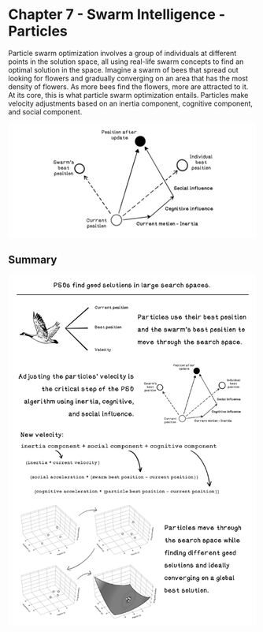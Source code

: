# Chapter 7 - Swarm Intelligence - Particles
Particle swarm optimization involves a group of individuals at different points in the solution space, all using real-life swarm concepts to find an optimal solution in the space. Imagine a swarm of bees that spread out looking for flowers and gradually converging on an area that has the most density of flowers. As more bees find the flowers, more are attracted to it. At its core, this is what particle swarm optimization entails. Particles make velocity adjustments based on an inertia component, cognitive component, and social component. 

![PSO Velocity Update](readme_assets/PSO-Velocity-Vis.png)

## Summary
![Chapter 6 Summary](readme_assets/Ch7-Summary.png)
